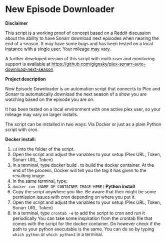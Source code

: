 # New Episode Downloader

**Disclaimer**

This script is a working proof of concept based on a Reddit discussion about the ability to have Sonarr download next episodes when nearing the end of a season. It may have some bugs and has been tested on a local instance with a single user; Your mileage may vary.

A further developed version of this script with multi-user and monitoring support is available at https://github.com/gignsky/plex-sonarr-auto-download-next-season


**Project description**

New Episode Downloader is an automation script that connects to Plex and Sonarr to automatically
download the next season of a show you are watching based on the episode you are on.

It has been tested on a local environment with one active plex user, so your mileage may vary on larger installs.

The script can be installed in two ways: Via Docker or just as a plain Python script with cron.

**Docker install:**
1. ``cd`` into the folder of the script.
2. Open the script and adjust the variables to your setup (Plex URL, Token, Sonarr URL, Token)
3. In a terminal, type docker build . to build the docker container. At the end of the process, Docker will tell you the tag
  it has given to the resulting image.
4. In the same terminal, type:
5. ``docker run [NAME OF CONTAINER IMAGE HERE]``
**Python install**
1. Copy the script anywhere you like. Be aware that their might be some permission issues with cron depending on where you put it.
2. Open the script and adjust the variables to your setup (Plex URL, Token, Sonarr URL, Token)
3. In a terminal, type ``crontab -e`` to add the script to cron and run it periodically
    You can take some inspiration from the crontab file that comes with the script for the docker container.
    Do however check if the path to your python executable is the same. You can do so by typing ``which python`` or ``which python3`` in a terminal.

